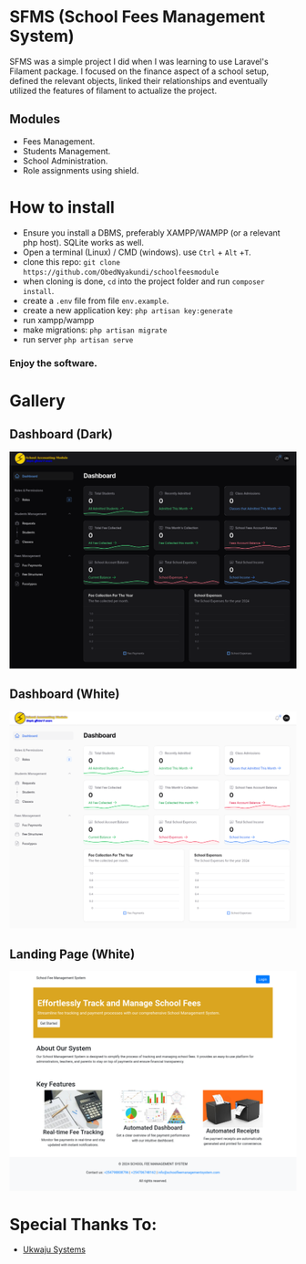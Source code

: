 # SFMS (School Fees Management System)
SFMS was a simple project I did when I was learning to use Laravel's Filament package. I focused on the finance aspect of a school setup, defined the relevant objects, linked their relationships and eventually utilized the features of filament to actualize the project.

## Modules
- Fees Management.
- Students Management.
- School Administration.
- Role assignments using shield.

# How to install
 - Ensure you install a DBMS, preferably XAMPP/WAMPP (or a relevant php host). SQLite works as well.
 - Open a terminal (Linux) / CMD (windows). use `Ctrl` + `Alt` +`T`.
 - clone this repo: `git clone https://github.com/ObedNyakundi/schoolfeesmodule`
 - when cloning is done, `cd` into the project folder and run `composer install`.
 - create a `.env` file from file `env.example`.
 - create a new application key: `php artisan key:generate`
 - run xampp/wampp
 - make migrations: `php artisan migrate`
 - run server `php artisan serve`

### Enjoy the software.

# Gallery


## Dashboard (Dark)
![Dashboard Dark](./pictures/a.png)


## Dashboard (White)
![Dashboard Dark](./pictures/b.png)


## Landing Page (White)
![Dashboard Dark](./pictures/c.png)

# Special Thanks To:
- [Ukwaju Systems](https://ukwaju.systems/)
